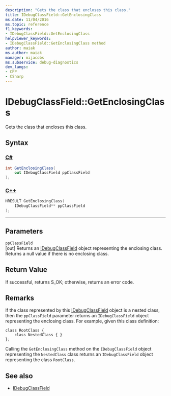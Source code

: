 ```yaml
---
description: "Gets the class that encloses this class."
title: IDebugClassField::GetEnclosingClass
ms.date: 11/04/2016
ms.topic: reference
f1_keywords:
- IDebugClassField::GetEnclosingClass
helpviewer_keywords:
- IDebugClassField::GetEnclosingClass method
author: maiak
ms.author: maiak
manager: mijacobs
ms.subservice: debug-diagnostics
dev_langs:
- CPP
- CSharp
---
```

# IDebugClassField::GetEnclosingClass

Gets the class that encloses this class.

## Syntax

### [C#](#tab/csharp)
```csharp
int GetEnclosingClass(
    out IDebugClassField ppClassField
);
```
### [C++](#tab/cpp)
```cpp
HRESULT GetEnclosingClass(
    IDebugClassField** ppClassField
);
```
---

## Parameters
`ppClassField`\
[out] Returns an [IDebugClassField](../../../extensibility/debugger/reference/idebugclassfield.md) object representing the enclosing class. Returns a null value if there is no enclosing class.

## Return Value
If successful, returns S_OK; otherwise, returns an error code.

## Remarks
If the class represented by this [IDebugClassField](../../../extensibility/debugger/reference/idebugclassfield.md) object is a nested class, then the `ppClassField` parameter returns an `IDebugClassField` object representing the enclosing class. For example, given this class definition:

```
class RootClass {
    class NestedClass { }
};
```

Calling the `GetEnclosingClass` method on the `IDebugClassField` object representing the `NestedClass` class returns an `IDebugClassField` object representing the class `RootClass`.

## See also
- [IDebugClassField](../../../extensibility/debugger/reference/idebugclassfield.md)
